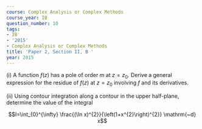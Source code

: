 ```yaml
---
course: Complex Analysis or Complex Methods
course_year: IB
question_number: 10
tags:
- IB
- '2015'
- Complex Analysis or Complex Methods
title: 'Paper 2, Section II, B '
year: 2015
---
```




(i) A function $f(z)$ has a pole of order $m$ at $z=z_{0}$. Derive a general expression for the residue of $f(z)$ at $z=z_{0}$ involving $f$ and its derivatives.

(ii) Using contour integration along a contour in the upper half-plane, determine the value of the integral

$$I=\int_{0}^{\infty} \frac{(\ln x)^{2}}{\left(1+x^{2}\right)^{2}} \mathrm{~d} x$$